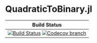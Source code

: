 # QuadraticToBinary.jl


| **Build Status** |
|:----------------:|
| [![Build Status][build-img]][build-url] [![Codecov branch][codecov-img]][codecov-url] |


[build-img]: https://travis-ci.org/JuliaOpt/QuadraticToBinary.jl.svg?branch=master
[build-url]: https://travis-ci.org/JuliaOpt/QuadraticToBinary.jl
[codecov-img]: http://codecov.io/github/JuliaOpt/QuadraticToBinary.jl/coverage.svg?branch=master
[codecov-url]: http://codecov.io/github/JuliaOpt/QuadraticToBinary.jl?branch=master
